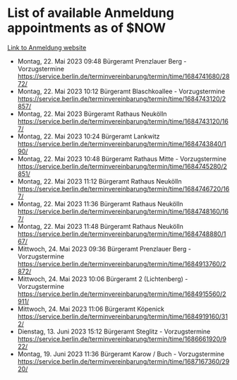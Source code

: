 # List of available Anmeldung appointments as of $NOW
[Link to Anmeldung website](https://service.berlin.de/terminvereinbarung/termin/tag.php?termin=1&anliegen[]=120686&dienstleisterlist=122210,122217,327316,122219,327312,122227,327314,122231,327346,122243,327348,122254,122252,329742,122260,329745,122262,329748,122271,327278,122273,327274,122277,327276,330436,122280,327294,122282,327290,122284,327292,122291,327270,122285,327266,122286,327264,122296,327268,150230,329760,122297,327286,122294,327284,122312,329763,122314,329775,122304,327330,122311,327334,122309,327332,317869,122281,327352,122279,329772,122283,122276,327324,122274,327326,122267,329766,122246,327318,122251,327320,122257,327322,122208,327298,122226,327300&herkunft=http%3A%2F%2Fservice.berlin.de%2Fdienstleistung%2F120686%2F)
- Montag, 22. Mai 2023 09:48 Bürgeramt Prenzlauer Berg - Vorzugstermine https://service.berlin.de/terminvereinbarung/termin/time/1684741680/2872/
- Montag, 22. Mai 2023 10:12 Bürgeramt Blaschkoallee - Vorzugstermine https://service.berlin.de/terminvereinbarung/termin/time/1684743120/2857/
- Montag, 22. Mai 2023  Bürgeramt Rathaus Neukölln https://service.berlin.de/terminvereinbarung/termin/time/1684743120/167/
- Montag, 22. Mai 2023 10:24 Bürgeramt Lankwitz https://service.berlin.de/terminvereinbarung/termin/time/1684743840/190/
- Montag, 22. Mai 2023 10:48 Bürgeramt Rathaus Mitte - Vorzugstermine https://service.berlin.de/terminvereinbarung/termin/time/1684745280/2851/
- Montag, 22. Mai 2023 11:12 Bürgeramt Rathaus Neukölln https://service.berlin.de/terminvereinbarung/termin/time/1684746720/167/
- Montag, 22. Mai 2023 11:36 Bürgeramt Rathaus Neukölln https://service.berlin.de/terminvereinbarung/termin/time/1684748160/167/
- Montag, 22. Mai 2023 11:48 Bürgeramt Rathaus Neukölln https://service.berlin.de/terminvereinbarung/termin/time/1684748880/167/
- Mittwoch, 24. Mai 2023 09:36 Bürgeramt Prenzlauer Berg - Vorzugstermine https://service.berlin.de/terminvereinbarung/termin/time/1684913760/2872/
- Mittwoch, 24. Mai 2023 10:06 Bürgeramt 2 (Lichtenberg) - Vorzugstermine https://service.berlin.de/terminvereinbarung/termin/time/1684915560/2911/
- Mittwoch, 24. Mai 2023 11:06 Bürgeramt Köpenick https://service.berlin.de/terminvereinbarung/termin/time/1684919160/312/
- Dienstag, 13. Juni 2023 15:12 Bürgeramt Steglitz - Vorzugstermine https://service.berlin.de/terminvereinbarung/termin/time/1686661920/922/
- Montag, 19. Juni 2023 11:36 Bürgeramt Karow / Buch - Vorzugstermine https://service.berlin.de/terminvereinbarung/termin/time/1687167360/2920/
